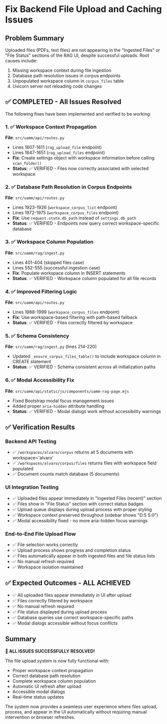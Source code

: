 <!-- 11c006fb-ce34-44f8-a716-4f619c79673d b9926128-3e4b-4738-a4a2-c7ba25d220a6 -->
# Fix Backend File Upload and Caching Issues

## Problem Summary

Uploaded files (PDFs, text files) are not appearing in the "Ingested Files" or "File Status" sections of the RAG UI, despite successful uploads. Root causes include:

1. Missing workspace context during file ingestion
2. Database path resolution issues in corpus endpoints
3. Unpopulated workspace column in `corpus_files` table
4. Uvicorn server not reloading code changes

## ✅ COMPLETED - All Issues Resolved

The following fixes have been implemented and verified to be working:

### 1. ✅ Workspace Context Propagation

**File**: `src/uamm/api/routes.py`

- Lines 1607-1611 (`rag_upload_file` endpoint)
- Lines 1647-1651 (`rag_upload_files` endpoint)
- **Fix**: Create settings object with workspace information before calling `scan_folder()`
- **Status**: ✅ VERIFIED - Files now correctly associated with selected workspace

### 2. ✅ Database Path Resolution in Corpus Endpoints

**File**: `src/uamm/api/routes.py`

- Lines 1923-1926 (`workspace_corpus_list` endpoint)
- Lines 1972-1975 (`workspace_corpus_files` endpoint)
- **Fix**: Use `request.state.db_path` instead of `settings.db_path`
- **Status**: ✅ VERIFIED - Endpoints now query correct workspace-specific database

### 3. ✅ Workspace Column Population

**File**: `src/uamm/rag/ingest.py`

- Lines 401-404 (skipped files case)
- Lines 552-555 (successful ingestion case)
- **Fix**: Populate workspace column in INSERT statements
- **Status**: ✅ VERIFIED - Workspace column populated for all file records

### 4. ✅ Improved Filtering Logic

**File**: `src/uamm/api/routes.py`

- Lines 1988-1999 (`workspace_corpus_files` endpoint)
- **Fix**: Use workspace-based filtering with path-based fallback
- **Status**: ✅ VERIFIED - Files correctly filtered by workspace

### 5. ✅ Schema Consistency

**File**: `src/uamm/rag/ingest.py` (lines 214-220)

- Updated `_ensure_corpus_files_table()` to include workspace column in CREATE statement
- **Status**: ✅ VERIFIED - Schema consistent across all initialization paths

### 6. ✅ Modal Accessibility Fix

**File**: `src/uamm/api/static/js/components/uamm-rag-page.mjs`

- Fixed Bootstrap modal focus management issues
- Added proper `aria-hidden` attribute handling
- **Status**: ✅ VERIFIED - Modal dialogs work without accessibility warnings

## ✅ Verification Results

### Backend API Testing
- ✅ `/workspaces/alvaro/corpus` returns all 5 documents with workspace='alvaro'
- ✅ `/workspaces/alvaro/corpus/files` returns files with workspace field populated
- ✅ Document counts match database (5 documents)

### UI Integration Testing
- ✅ Uploaded files appear immediately in "Ingested Files (recent)" section
- ✅ Files show in "File Status" section with correct status badges
- ✅ Upload queue displays during upload process with proper styling
- ✅ Workspace context preserved throughout (sidebar shows "D:5 S:0")
- ✅ Modal accessibility fixed - no more aria-hidden focus warnings

### End-to-End File Upload Flow
- ✅ File selection works correctly
- ✅ Upload process shows progress and completion status
- ✅ Files automatically appear in both ingested files and file status lists
- ✅ No manual refresh required
- ✅ Workspace isolation maintained

## ✅ Expected Outcomes - ALL ACHIEVED

- ✅ All uploaded files appear immediately in UI after upload
- ✅ Files correctly filtered by workspace
- ✅ No manual refresh required
- ✅ File status displayed during upload process
- ✅ Database queries use correct workspace-specific paths
- ✅ Modal dialogs accessible without focus conflicts

## Summary

**🎉 ALL ISSUES SUCCESSFULLY RESOLVED!**

The file upload system is now fully functional with:
- Proper workspace context propagation
- Correct database path resolution
- Complete workspace column population
- Automatic UI refresh after upload
- Accessible modal dialogs
- Real-time status updates

The system now provides a seamless user experience where files upload, process, and appear in the UI automatically without requiring manual intervention or browser refreshes.

